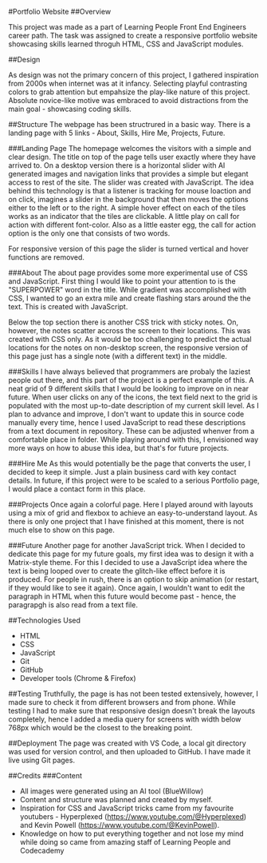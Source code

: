 #Portfolio Website
##Overview

This project was made as a part of Learning People Front End Engineers career path. The task was assigned to create a responsive portfolio website showcasing skills learned throguh HTML, CSS and JavaScript modules. 

##Design

As design was not the primary concern of this project, I gathered inspiration from 2000s when internet was at it infancy. Selecting playful contrasting colors to grab attention but empahsize the play-like nature of this project. Absolute novice-like motive was embraced to avoid distractions from the main goal - showcasing coding skills.

##Structure
The webpage has been structrured in a basic way. There is a landing page with 5 links - About, Skills, Hire Me, Projects, Future.

###Landing Page
The homepage welcomes the visitors with a simple and clear design. The title on top of the page tells user exactly where they have arrived to. On a desktop version there is a horizontal slider with AI generated images and navigation links that provides a simple but elegant access to rest of the site. The slider was created with JavaScript. The idea behind this technology is that a listener is tracking for mouse loaction and on click, imagines a slider in the background that then moves the options either to the left or to the right. A simple hover effect on each of the tiles works as an indicator that the tiles are clickable. A little play on call for action with different font-color. Also as a little easter egg, the call for action option is the only one that consists of two words. 

For responsive version of this page the slider is turned vertical and hover functions are removed. 

###About
The about page provides some more experimental use of CSS and JavaScript. First thing I would like to point your attention to is the "SUPERPOWER" word in the title. While gradient was accomplished with CSS, I wanted to go an extra mile and create flashing stars around the the text. This is created with JavaScript. 

Below the top section there is another CSS trick with sticky notes. On, however, the notes scatter accross the screen to their locations. This was created with CSS only. As it would be too challenging to predict the actual locations for the notes on non-desktop screen, the responsive version of this page just has a single note (with a different text) in the middle. 

###Skills
I have always believed that programmers are probaly the laziest people out there, and this part of the project is a perfect example of this. A neat grid of 9 different skills that I would be looking to improve on in near future. When user clicks on any of the icons, the text field next to the grid is populated with the most up-to-date description of my current skill level. As I plan to advance and improve, I don't want to update this in source code manually every time, hence I used JavaScript to read these descriptions from a text document in repository. These can be adjusted whenver from a comfortable place in folder. While playing around with this, I envisioned way more ways on how to abuse this idea, but that's for future projects.

###Hire Me
As this would potentially be the page that converts the user, I decided to keep it simple. Just a plain business card with key contact details. In future, if this project were to be scaled to a serious Portfolio page, I would place a contact form in this place. 

###Projects
Once again a colorful page. Here I played around with layouts using a mix of grid and flexbox to achieve an easy-to-understand layout. As there is only one project that I have finished at this moment, there is not much else to show on this page.

###Future
Another page for another JavaScript trick. When I decided to dedicate this page for my future goals, my first idea was to design it with a Matrix-style theme. For this I decided to use a JavaScript idea where the text is being looped over to create the glitch-like effect before it is produced. For people in rush, there is an option to skip animation (or restart, if they would like to see it again). Once again, I wouldn't want to edit the paragraph in HTML when this future would become past - hence, the paragrapgh is also read from a text file. 


##Technologies Used
- HTML
- CSS
- JavaScript
- Git
- GitHub
- Developer tools (Chrome & Firefox)

##Testing
Truthfully, the page is has not been tested extensively, however, I made sure to check it from different browsers and from phone.
While testing I had to make sure that responsive design doesn't break the layouts completely, hence I added a media query for screens with width below 768px which would be the closest to the breaking point. 

##Deployment
The page was created with VS Code, a local git directory was used for version control, and then uploaded to GitHub. I have made it live using Git pages.

##Credits
###Content
- All images were generated using an AI tool (BlueWillow)
- Content and structure was planned and created by myself.
- Inspiration for CSS and JavaScript tricks came from my favourite youtubers - Hyperplexed (https://www.youtube.com/@Hyperplexed) and Kevin Powell (https://www.youtube.com/@KevinPowell).
- Knowledge on how to put everything together and not lose my mind while doing so came from amazing staff of Learning People and Codecademy

